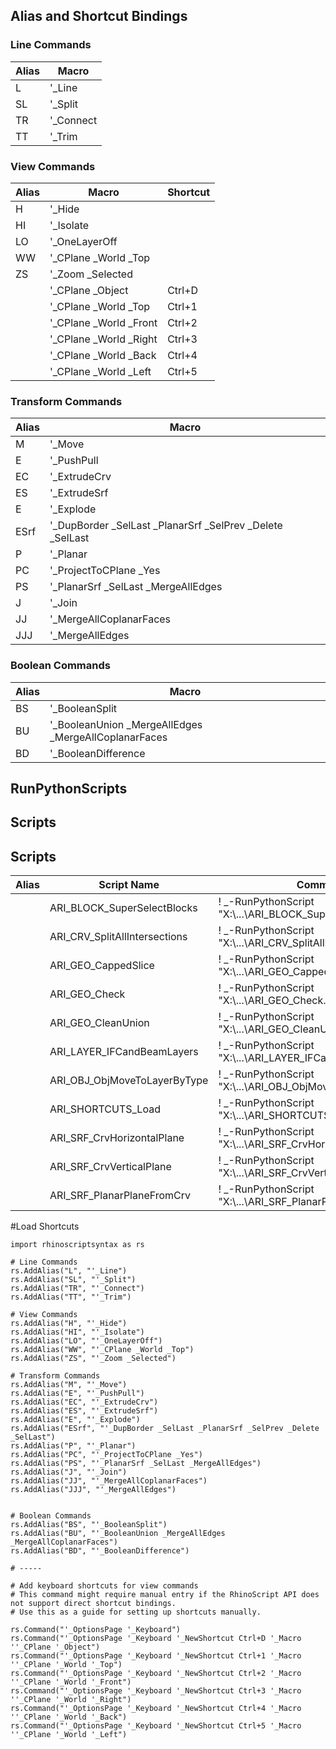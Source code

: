 ## Alias and Shortcut Bindings

### Line Commands

| Alias | Macro      |
|-------|------------|
| L     | '_Line     |
| SL    | '_Split    |
| TR    | '_Connect  |
| TT    | '_Trim     |

### View Commands

| Alias       | Macro                      | Shortcut |
|-------------|----------------------------|----------|
| H           | '_Hide                     |          |
| HI          | '_Isolate                  |          |
| LO          | '_OneLayerOff              |          |
| WW          | '_CPlane _World _Top       |          |
| ZS          | '_Zoom _Selected           |          |
|             | '_CPlane _Object           | Ctrl+D   |
|             | '_CPlane _World _Top       | Ctrl+1   |
|             | '_CPlane _World _Front     | Ctrl+2   |
|             | '_CPlane _World _Right     | Ctrl+3   |
|             | '_CPlane _World _Back      | Ctrl+4   |
|             | '_CPlane _World _Left      | Ctrl+5   |

### Transform Commands

| Alias  | Macro                                                      |
|--------|------------------------------------------------------------|
| M      | '_Move                                                     |
| E      | '_PushPull                                                 |
| EC     | '_ExtrudeCrv                                               |
| ES     | '_ExtrudeSrf                                               |
| E      | '_Explode                                                  |
| ESrf   | '_DupBorder _SelLast _PlanarSrf _SelPrev _Delete _SelLast  |
| P      | '_Planar                                                   |
| PC     | '_ProjectToCPlane _Yes                                     |
| PS     | '_PlanarSrf _SelLast _MergeAllEdges                        |
| J      | '_Join                                                     |
| JJ     | '_MergeAllCoplanarFaces                                     |
| JJJ    | '_MergeAllEdges                                            |

### Boolean Commands

| Alias  | Macro                                                      |
|--------|------------------------------------------------------------|
| BS     | '_BooleanSplit                                             |
| BU     | '_BooleanUnion _MergeAllEdges _MergeAllCoplanarFaces       |
| BD     | '_BooleanDifference                                        |


## RunPythonScripts

## Scripts

## Scripts

| Alias | Script Name                               | Command                                                   |
|-------|-------------------------------------------|-----------------------------------------------------------|
|       | ARI_BLOCK_SuperSelectBlocks               | ! _-RunPythonScript "X:\\...\\ARI_BLOCK_SuperSelectBlocks.py"               |
|       | ARI_CRV_SplitAllIntersections             | ! _-RunPythonScript "X:\\...\\ARI_CRV_SplitAllIntersections.py"             |
|       | ARI_GEO_CappedSlice                       | ! _-RunPythonScript "X:\\...\\ARI_GEO_CappedSlice.py"                       |
|       | ARI_GEO_Check                             | ! _-RunPythonScript "X:\\...\\ARI_GEO_Check.py"                             |
|       | ARI_GEO_CleanUnion                        | ! _-RunPythonScript "X:\\...\\ARI_GEO_CleanUnion.py"                        |
|       | ARI_LAYER_IFCandBeamLayers                | ! _-RunPythonScript "X:\\...\\ARI_LAYER_IFCandBeamLayers.py"                |
|       | ARI_OBJ_ObjMoveToLayerByType              | ! _-RunPythonScript "X:\\...\\ARI_OBJ_ObjMoveToLayerByType.py"              |
|       | ARI_SHORTCUTS_Load                        | ! _-RunPythonScript "X:\\...\\ARI_SHORTCUTS_Load.py"                        |
|       | ARI_SRF_CrvHorizontalPlane                | ! _-RunPythonScript "X:\\...\\ARI_SRF_CrvHorizontalPlane.py"                |
|       | ARI_SRF_CrvVerticalPlane                  | ! _-RunPythonScript "X:\\...\\ARI_SRF_CrvVerticalPlane.py"                  |
|       | ARI_SRF_PlanarPlaneFromCrv                | ! _-RunPythonScript "X:\\...\\ARI_SRF_PlanarPlaneFromCrv.py"                |



#Load Shortcuts

```
import rhinoscriptsyntax as rs

# Line Commands
rs.AddAlias("L", "'_Line")
rs.AddAlias("SL", "'_Split")
rs.AddAlias("TR", "'_Connect")
rs.AddAlias("TT", "'_Trim")

# View Commands
rs.AddAlias("H", "'_Hide")
rs.AddAlias("HI", "'_Isolate")
rs.AddAlias("LO", "'_OneLayerOff")
rs.AddAlias("WW", "'_CPlane _World _Top")
rs.AddAlias("ZS", "'_Zoom _Selected")

# Transform Commands
rs.AddAlias("M", "'_Move")
rs.AddAlias("E", "'_PushPull")
rs.AddAlias("EC", "'_ExtrudeCrv")
rs.AddAlias("ES", "'_ExtrudeSrf")
rs.AddAlias("E", "'_Explode")
rs.AddAlias("ESrf", "'_DupBorder _SelLast _PlanarSrf _SelPrev _Delete _SelLast")
rs.AddAlias("P", "'_Planar")
rs.AddAlias("PC", "'_ProjectToCPlane _Yes")
rs.AddAlias("PS", "'_PlanarSrf _SelLast _MergeAllEdges")
rs.AddAlias("J", "'_Join")
rs.AddAlias("JJ", "'_MergeAllCoplanarFaces")
rs.AddAlias("JJJ", "'_MergeAllEdges")


# Boolean Commands
rs.AddAlias("BS", "'_BooleanSplit")
rs.AddAlias("BU", "'_BooleanUnion _MergeAllEdges _MergeAllCoplanarFaces")
rs.AddAlias("BD", "'_BooleanDifference")

# -----

# Add keyboard shortcuts for view commands
# This command might require manual entry if the RhinoScript API does not support direct shortcut bindings.
# Use this as a guide for setting up shortcuts manually.

rs.Command("'_OptionsPage '_Keyboard")
rs.Command("'_OptionsPage '_Keyboard '_NewShortcut Ctrl+D '_Macro ''_CPlane '_Object")
rs.Command("'_OptionsPage '_Keyboard '_NewShortcut Ctrl+1 '_Macro ''_CPlane '_World '_Top")
rs.Command("'_OptionsPage '_Keyboard '_NewShortcut Ctrl+2 '_Macro ''_CPlane '_World '_Front")
rs.Command("'_OptionsPage '_Keyboard '_NewShortcut Ctrl+3 '_Macro ''_CPlane '_World '_Right")
rs.Command("'_OptionsPage '_Keyboard '_NewShortcut Ctrl+4 '_Macro ''_CPlane '_World '_Back")
rs.Command("'_OptionsPage '_Keyboard '_NewShortcut Ctrl+5 '_Macro ''_CPlane '_World '_Left")


```